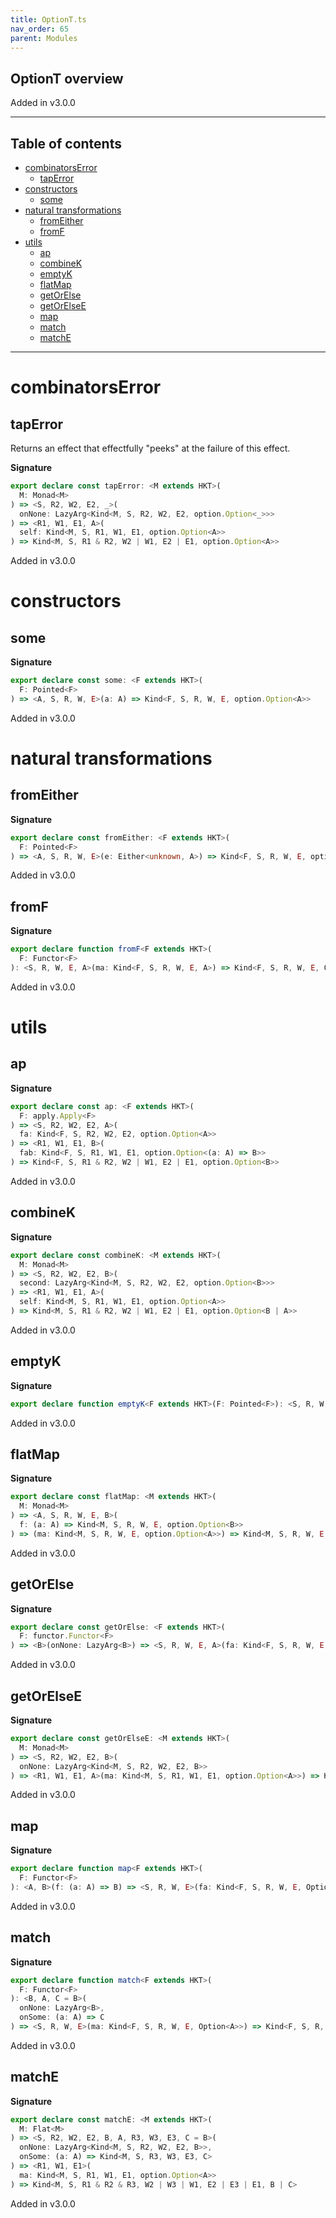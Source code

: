 ```yaml
---
title: OptionT.ts
nav_order: 65
parent: Modules
---
```


## OptionT overview

Added in v3.0.0

---

<h2 class="text-delta">Table of contents</h2>

- [combinatorsError](#combinatorserror)
  - [tapError](#taperror)
- [constructors](#constructors)
  - [some](#some)
- [natural transformations](#natural-transformations)
  - [fromEither](#fromeither)
  - [fromF](#fromf)
- [utils](#utils)
  - [ap](#ap)
  - [combineK](#combinek)
  - [emptyK](#emptyk)
  - [flatMap](#flatmap)
  - [getOrElse](#getorelse)
  - [getOrElseE](#getorelsee)
  - [map](#map)
  - [match](#match)
  - [matchE](#matche)

---

# combinatorsError

## tapError

Returns an effect that effectfully "peeks" at the failure of this effect.

**Signature**

```ts
export declare const tapError: <M extends HKT>(
  M: Monad<M>
) => <S, R2, W2, E2, _>(
  onNone: LazyArg<Kind<M, S, R2, W2, E2, option.Option<_>>>
) => <R1, W1, E1, A>(
  self: Kind<M, S, R1, W1, E1, option.Option<A>>
) => Kind<M, S, R1 & R2, W2 | W1, E2 | E1, option.Option<A>>
```

Added in v3.0.0

# constructors

## some

**Signature**

```ts
export declare const some: <F extends HKT>(
  F: Pointed<F>
) => <A, S, R, W, E>(a: A) => Kind<F, S, R, W, E, option.Option<A>>
```

Added in v3.0.0

# natural transformations

## fromEither

**Signature**

```ts
export declare const fromEither: <F extends HKT>(
  F: Pointed<F>
) => <A, S, R, W, E>(e: Either<unknown, A>) => Kind<F, S, R, W, E, option.Option<A>>
```

Added in v3.0.0

## fromF

**Signature**

```ts
export declare function fromF<F extends HKT>(
  F: Functor<F>
): <S, R, W, E, A>(ma: Kind<F, S, R, W, E, A>) => Kind<F, S, R, W, E, Option<A>>
```

Added in v3.0.0

# utils

## ap

**Signature**

```ts
export declare const ap: <F extends HKT>(
  F: apply.Apply<F>
) => <S, R2, W2, E2, A>(
  fa: Kind<F, S, R2, W2, E2, option.Option<A>>
) => <R1, W1, E1, B>(
  fab: Kind<F, S, R1, W1, E1, option.Option<(a: A) => B>>
) => Kind<F, S, R1 & R2, W2 | W1, E2 | E1, option.Option<B>>
```

Added in v3.0.0

## combineK

**Signature**

```ts
export declare const combineK: <M extends HKT>(
  M: Monad<M>
) => <S, R2, W2, E2, B>(
  second: LazyArg<Kind<M, S, R2, W2, E2, option.Option<B>>>
) => <R1, W1, E1, A>(
  self: Kind<M, S, R1, W1, E1, option.Option<A>>
) => Kind<M, S, R1 & R2, W2 | W1, E2 | E1, option.Option<B | A>>
```

Added in v3.0.0

## emptyK

**Signature**

```ts
export declare function emptyK<F extends HKT>(F: Pointed<F>): <S, R, W, E, A>() => Kind<F, S, R, W, E, Option<A>>
```

Added in v3.0.0

## flatMap

**Signature**

```ts
export declare const flatMap: <M extends HKT>(
  M: Monad<M>
) => <A, S, R, W, E, B>(
  f: (a: A) => Kind<M, S, R, W, E, option.Option<B>>
) => (ma: Kind<M, S, R, W, E, option.Option<A>>) => Kind<M, S, R, W, E, option.Option<B>>
```

Added in v3.0.0

## getOrElse

**Signature**

```ts
export declare const getOrElse: <F extends HKT>(
  F: functor.Functor<F>
) => <B>(onNone: LazyArg<B>) => <S, R, W, E, A>(fa: Kind<F, S, R, W, E, option.Option<A>>) => Kind<F, S, R, W, E, B | A>
```

Added in v3.0.0

## getOrElseE

**Signature**

```ts
export declare const getOrElseE: <M extends HKT>(
  M: Monad<M>
) => <S, R2, W2, E2, B>(
  onNone: LazyArg<Kind<M, S, R2, W2, E2, B>>
) => <R1, W1, E1, A>(ma: Kind<M, S, R1, W1, E1, option.Option<A>>) => Kind<M, S, R1 & R2, W2 | W1, E2 | E1, B | A>
```

Added in v3.0.0

## map

**Signature**

```ts
export declare function map<F extends HKT>(
  F: Functor<F>
): <A, B>(f: (a: A) => B) => <S, R, W, E>(fa: Kind<F, S, R, W, E, Option<A>>) => Kind<F, S, R, W, E, Option<B>>
```

Added in v3.0.0

## match

**Signature**

```ts
export declare function match<F extends HKT>(
  F: Functor<F>
): <B, A, C = B>(
  onNone: LazyArg<B>,
  onSome: (a: A) => C
) => <S, R, W, E>(ma: Kind<F, S, R, W, E, Option<A>>) => Kind<F, S, R, W, E, B | C>
```

Added in v3.0.0

## matchE

**Signature**

```ts
export declare const matchE: <M extends HKT>(
  M: Flat<M>
) => <S, R2, W2, E2, B, A, R3, W3, E3, C = B>(
  onNone: LazyArg<Kind<M, S, R2, W2, E2, B>>,
  onSome: (a: A) => Kind<M, S, R3, W3, E3, C>
) => <R1, W1, E1>(
  ma: Kind<M, S, R1, W1, E1, option.Option<A>>
) => Kind<M, S, R1 & R2 & R3, W2 | W3 | W1, E2 | E3 | E1, B | C>
```

Added in v3.0.0

